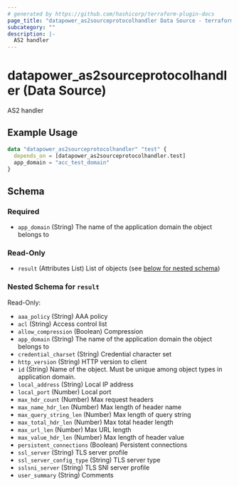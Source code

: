 ```yaml
---
# generated by https://github.com/hashicorp/terraform-plugin-docs
page_title: "datapower_as2sourceprotocolhandler Data Source - terraform-provider-datapower"
subcategory: ""
description: |-
  AS2 handler
---
```


# datapower_as2sourceprotocolhandler (Data Source)

AS2 handler

## Example Usage

```terraform
data "datapower_as2sourceprotocolhandler" "test" {
  depends_on = [datapower_as2sourceprotocolhandler.test]
  app_domain = "acc_test_domain"
}
```

<!-- schema generated by tfplugindocs -->
## Schema

### Required

- `app_domain` (String) The name of the application domain the object belongs to

### Read-Only

- `result` (Attributes List) List of objects (see [below for nested schema](#nestedatt--result))

<a id="nestedatt--result"></a>
### Nested Schema for `result`

Read-Only:

- `aaa_policy` (String) AAA policy
- `acl` (String) Access control list
- `allow_compression` (Boolean) Compression
- `app_domain` (String) The name of the application domain the object belongs to
- `credential_charset` (String) Credential character set
- `http_version` (String) HTTP version to client
- `id` (String) Name of the object. Must be unique among object types in application domain.
- `local_address` (String) Local IP address
- `local_port` (Number) Local port
- `max_hdr_count` (Number) Max request headers
- `max_name_hdr_len` (Number) Max length of header name
- `max_query_string_len` (Number) Max length of query string
- `max_total_hdr_len` (Number) Max total header length
- `max_url_len` (Number) Max URL length
- `max_value_hdr_len` (Number) Max length of header value
- `persistent_connections` (Boolean) Persistent connections
- `ssl_server` (String) TLS server profile
- `ssl_server_config_type` (String) TLS server type
- `sslsni_server` (String) TLS SNI server profile
- `user_summary` (String) Comments
